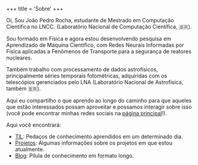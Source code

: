 +++
title = 'Sobre'
+++

Oi, Sou João Pedro Rocha, estudante de Mestrado em Computação Científica
no LNCC. (Laboratório Nacional de Computação Científica, :brazil:). 


Sou formado em Física e agora estou desenvolvendo pesquisa em Aprendizado de
Máquina Científico, com Redes Neurais Informadas por Física aplicadas a
Fenômenos de Transporte para a segurança de reatores nucleares. 

Também trabalho com processamento de dados astrofísicos, principalmente séries
temporais fotométricas, adquiridas com os telescópios gerenciados pelo LNA
(Laboratório Nacional de Astrofísica, também :brazil:).


Aqui eu compartilho o que aprendo ao longo do caminho para que aqueles que
estão interessados possam aproveitar e possamos interagir sobre isso (você pode
encontrar minhas redes sociais na [página principal](/)!). 


Aqui você encontrará:


- [TIL](/til/): Pedaços de conhecimento aprendidos em um determinado dia.
- [Projetos](/project/): Algumas informações sobre os projetos em que estou atualmente.
- [Blog](/posts/): Pílula de conhecimento em formato longo.

